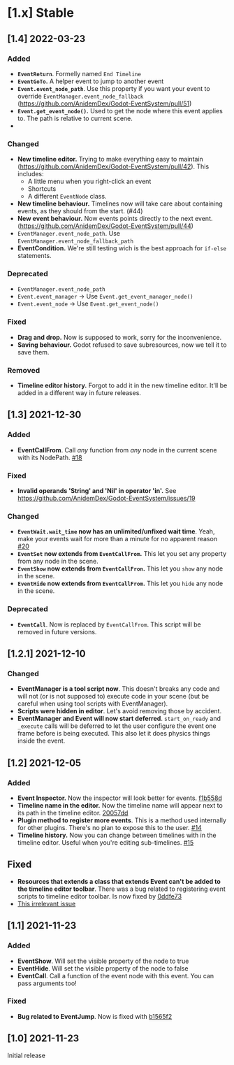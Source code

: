 # \[1.x] Stable
## \[1.4] 2022-03-23

### Added 
- **`EventReturn`**. Formelly named `End Timeline`
- **`EventGoTo`.** A helper event to jump to another event
- **`Event.event_node_path`**. Use this property if you want your event to override `EventManager.event_node_fallback` (https://github.com/AnidemDex/Godot-EventSystem/pull/51)
- **`Event.get_event_node()`.** Used to get the node where this event applies to. The path is relative to current scene.
- 

### Changed
- **New timeline editor.** Trying to make everything easy to maintain (https://github.com/AnidemDex/Godot-EventSystem/pull/42). This includes:
  - A little menu when you right-click an event
  - Shortcuts
  - A different `EventNode` class.
- **New timeline behaviour.** Timelines now will take care about containing events, as they should from the start. (#44)
- **New event behaviour.** Now events points directly to the next event. (https://github.com/AnidemDex/Godot-EventSystem/pull/44)
- `EventManager.event_node_path`. Use `EventManager.event_node_fallback_path`
- **EventCondition.** We're still testing wich is the best approach for `if-else` statements.

### Deprecated
- `EventManager.event_node_path`
- `Event.event_manager` -> Use `Event.get_event_manager_node()`
- `Event.event_node` -> Use `Event.get_event_node()`

### Fixed
- **Drag and drop.** Now is supposed to work, sorry for the inconvenience.
- **Saving behaviour.** Godot refused to save subresources, now we tell it to save them.

### Removed
- **Timeline editor history.** Forgot to add it in the new timeline editor. It'll be added in a different way in future releases.

## \[1.3] 2021-12-30
### Added
- **EventCallFrom**. Call _any_ function from _any_ node in the current scene with its NodePath. [#18](https://github.com/AnidemDex/Godot-EventSystem/pull/18)

### Fixed
- **Invalid operands 'String' and 'Nil' in operator 'in'.** See https://github.com/AnidemDex/Godot-EventSystem/issues/19

### Changed
- **`EventWait.wait_time` now has an unlimited/unfixed wait time**. Yeah, make your events wait for more than a minute for no apparent reason [#20](https://github.com/AnidemDex/Godot-EventSystem/pull/20)
- **`EventSet` now extends from `EventCallFrom`.** This let you set any property from any node in the scene.
- **`EventShow` now extends from `EventCallFron`.** This let you `show` any node in the scene.
- **`EventHide` now extends from `EventCallFrom`.** This let you `hide` any node in the scene. 

### Deprecated
- **`EventCall`**. Now is replaced by `EventCallFrom`. This script will be removed in future versions.

## \[1.2.1] 2021-12-10
### Changed
- **EventManager is a tool script now**. This doesn't breaks any code and will not (or is not supposed to) execute code in your scene (but be careful when using tool scripts with EventManager).
- **Scripts were hidden in editor**. Let's avoid removing those by accident.
- **EventManager and Event will now start deferred**. `start_on_ready` and `_execute` calls will be deferred to let the user configure the event one frame before is being executed. This also let it does physics things inside the event.

## \[1.2] 2021-12-05
### Added
- **Event Inspector.** Now the inspector will look better for events. [f1b558d](https://github.com/AnidemDex/Godot-EventSystem/commit/f1b558d53541cab5c74f1900cd2767a0f33c2a39)
- **Timeline name in the editor.** Now the timeline name will appear next to its path in the timeline editor. [20057dd](https://github.com/AnidemDex/Godot-EventSystem/commit/20057ddc389571920683b2bd98fae27e2ee5f4ee)
- **Plugin method to register more events**. This is a method used internally for other plugins. There's no plan to expose this to the user. [#14](https://github.com/AnidemDex/Godot-EventSystem/pull/14)
- **Timeline history.** Now you can change between timelines with in the timeline editor. Useful when you're editing sub-timelines. [#15](https://github.com/AnidemDex/Godot-EventSystem/pull/15)

## Fixed
- **Resources that extends a class that extends Event can't be added to the timeline editor toolbar**. There was a bug related to registering event scripts to timeline editor toolbar. Is now fixed by [0ddfe73](https://github.com/AnidemDex/Godot-EventSystem/commit/84e00318a9b7d56274cc6b64c9671e8a0322ba46)
- [This irrelevant issue](https://github.com/AnidemDex/Godot-EventSystem/issues/11)

## \[1.1] 2021-11-23
### Added
- **EventShow**. Will set the visible property of the node to true
- **EventHide**. Will set the visible property of the node to false
- **EventCall**. Call a function of the event node with this event. You can pass arguments too!

### Fixed
- **Bug related to EventJump**. Now is fixed with [b1565f2](https://github.com/AnidemDex/Godot-EventSystem/commit/b1565f28214b2d7c658c0ae1bdd9fb209a2600ff)

## \[1.0] 2021-11-23

Initial release
